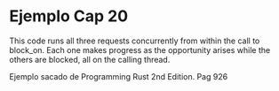 # Ejemplo Cap 20

This code runs all three requests concurrently from within the call to block_on. Each one makes progress as the opportunity arises while the others are blocked, all on the calling thread.

Ejemplo sacado de Programming Rust 2nd Edition. Pag 926